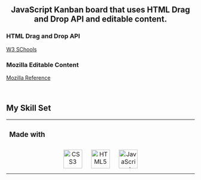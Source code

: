 ## <div align="center">JavaScript Kanban board that uses HTML Drag and Drop API and editable content.</div>

### HTML Drag and Drop API

[W3 SChools](https://www.w3schools.com/html/html5_draganddrop.asp)

### Mozilla Editable Content

[Mozilla Reference](https://developer.mozilla.org/en-US/docs/Web/Guide/HTML/Editable_content)

<br/>

## My Skill Set

<table><tr><td valign="top" width="33%">

### Made with

<div align="center">  
<img style="margin: 10px" src="https://profilinator.rishav.dev/skills-assets/css3-original-wordmark.svg" alt="CSS3" height="50" />  
<img style="margin: 10px" src="https://profilinator.rishav.dev/skills-assets/html5-original-wordmark.svg" alt="HTML5" height="50" />  
<img style="margin: 10px" src="https://profilinator.rishav.dev/skills-assets/javascript-original.svg" alt="JavaScript" height="50" />  
</div>

</td></tr></table>

<br/>
